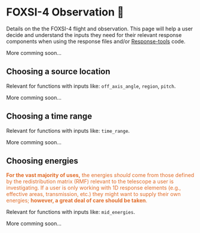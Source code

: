 # FOXSI-4 Observation <span>&#129418;</span>

Details on the the FOXSI-4 flight and observation. This page will help a user decide and understand the inputs they need for their relevant response components when using the response files and/or [Response-tools](https://foxsi.github.io/response-tools) code.

More comming soon...

## Choosing a source location

Relevant for functions with inputs like: `off_axis_angle`, `region`, `pitch`.

More comming soon...

## Choosing a time range

Relevant for functions with inputs like: `time_range`.

More comming soon...

## Choosing energies

<span style="color:#e16b27"><b style='color:#e16b27 !important;'>For the vast majority of uses,</b> the energies <em style='color:#e16b27 !important;'>should</em> come from those defined by the redistribution matrix (RMF) relevant to the telescope a user is investigating. If a user is only working with 1D response elements (e.g., effective areas, transmission, etc.) they might want to supply their own energies; <b style='color:#e16b27 !important;'>however, a great deal of care should be taken</b>.</span>

Relevant for functions with inputs like: `mid_energies`.

More comming soon...

